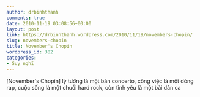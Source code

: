 ```yaml
---
author: drbinhthanh
comments: true
date: 2010-11-19 03:08:56+00:00
layout: post
link: https://drbinhthanh.wordpress.com/2010/11/19/novembers-chopin/
slug: novembers-chopin
title: November's Chopin
wordpress_id: 382
categories:
- Suy nghĩ
---
```


‎[November's Chopin] lý tưởng là một bản concerto, công việc là một dòng rap, cuộc sống là một chuỗi hard rock, còn tình yêu là một bài dân ca

